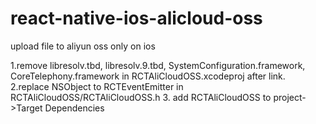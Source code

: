 # react-native-ios-alicloud-oss
upload file to aliyun oss only on ios

1.remove libresolv.tbd, libresolv.9.tbd, SystemConfiguration.framework, CoreTelephony.framework in RCTAliCloudOSS.xcodeproj after link.
2.replace NSObject  to RCTEventEmitter <RCTBridgeModule> in RCTAliCloudOSS/RCTAliCloudOSS.h 
3. add RCTAliCloudOSS to project->Target Dependencies

